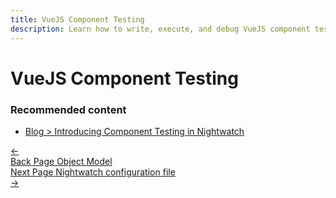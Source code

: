 ```yaml
---
title: VueJS Component Testing
description: Learn how to write, execute, and debug VueJS component tests using Nightwatch.
---
```


<div class="page-header"><h1>VueJS Component Testing</h1></div>


### Recommended content
- [Blog > Introducing Component Testing in Nightwatch](https://nightwatchjs.org/blog/introducing-component-testing-in-nightwatch/)

 <div class="doc-pagination pt-40">
  <div class="previous">
    <a href="https://nightwatchjs.org/guide/concepts/page-object-model.html">
      <span>←</span>
        <div class="d-flex flex-column">
          <span class="smallT">Back</span>
          <span class="bigT">Page Object Model</span>
        </div>
    </a>
  </div>
  <div class="next">
    <a href="https://nightwatchjs.org/guide/configuration/nightwatch-configuration-file.html">
        <div class="d-flex flex-column">
          <span class="smallT">Next Page</span>
          <span class="bigT">Nightwatch configuration file</span>
        </div>
        <span>→</span>
    </a>
  </div>
</div>